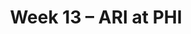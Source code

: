 ---
layout: game
title: Week 13 – ARI at PHI
season: 2008
game_id: 2008_13_ARI_PHI
away_team: ARI
home_team: PHI
---